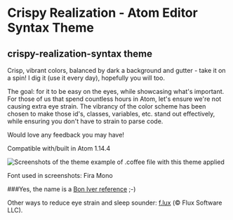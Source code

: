 # Crispy Realization - Atom Editor Syntax Theme
## crispy-realization-syntax theme

Crisp, vibrant colors, balanced by dark a background and gutter - take it on a spin! I dig it (use it every day), hopefully you will too.

The goal: for it to be easy on the eyes, while showcasing what's important. For those of us that spend countless hours in Atom, let's ensure we're not causing extra eye strain. The vibrancy of the color scheme has been chosen to make those id's, classes, variables, etc. stand out effectively, while ensuring you don't have to strain to parse code.

Would love any feedback you may have!

Compatible with/built in Atom 1.14.4


![Screenshots of the theme](https://raw.githubusercontent.com/scottdesdev/crispy-realization-syntax-theme/master/crispy-realization-syntax-coffee.png)
example of .coffee file with this theme applied

Font used in screenshots: Fira Mono


###Yes, the name is a <a href="https://scottmathson.me/bon-iver-re-stacks-lyrics/" target="_blank">Bon Iver reference</a> ;-)

Other ways to reduce eye strain and sleep sounder: <a href="https://justgetflux.com/" target="_blank">f.lux</a> (&copy; Flux Software LLC).
